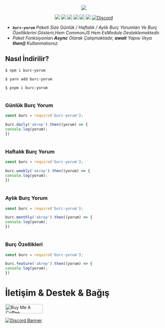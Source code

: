 <center><img src="https://capsule-render.vercel.app/api?type=waving&color=gradient&height=200&section=header&text=Burc-Yorum&fontSize=80&fontAlignY=35&animation=twinkling&fontColor=f0f0f0" /></center>


<p align="center"><img src="https://img.shields.io/npm/v/burc-yorum?style=for-the-badge"> <img src="https://img.shields.io/github/repo-size/Bes-js/burc-yorum?style=for-the-badge"> <img src="https://img.shields.io/npm/l/burc-yorum?style=for-the-badge"> <img src="https://img.shields.io/npm/dt/burc-yorum?style=for-the-badge"> <img src="https://img.shields.io/github/package-json/dependency-version/Bes-js/burc-yorum/axios?style=for-the-badge"> <img src="https://img.shields.io/github/package-json/dependency-version/Bes-js/burc-yorum/cheerio?style=for-the-badge"> <a href="https://discord.gg/luppux" target="_blank"> <img alt="Discord" src="https://img.shields.io/badge/Support-Click%20here-7289d9?style=for-the-badge&logo=discord"> </a></p>

- ***`burc-yorum`*** *Paketi Size Günlük / Haftalık / Aylık Burç Yorumları Ve Burç Özelliklerini Gösterir,Hem CommonJS Hem EsModule Desteklemektedir.*
- *Paket Fonksiyonları* ***Async*** *Olarak Çalışmaktadır,* ***await*** *Yapısı Veya* ***then()*** *Kullanmalısınız.* 

## Nasıl İndirilir?
```shell
$ npm i burc-yorum

$ yarn add burc-yorum

$ pnpm i burc-yorum
```


#
### Günlük Burç Yorum
```js
const burc = require('burc-yorum');

burc.daily('akrep').then((yorum) => {
console.log(yorum);   
})
```

#
### Haftalık Burç Yorum
```js
const burc = require('burc-yorum');

burc.weekly('akrep').then((yorum) => {
console.log(yorum);   
})
```

#
### Aylık Burç Yorum
```js
const burc = require('burc-yorum');

burc.monthly('akrep').then((yorum) => {
console.log(yorum);   
})
```
#
### Burç Özellikleri
```js
const burc = require('burc-yorum');

burc.feature('akrep').then((yorum) => {
console.log(yorum);   
})
```
#
# İletişim & Destek & Bağış
<a href="https://www.buymeacoffee.com/beykant" target="_blank"><img src="https://cdn.buymeacoffee.com/buttons/v2/default-yellow.png" width="120px" height="30px" alt="Buy Me A Coffee"></a>

[![Discord Banner](https://api.weblutions.com/discord/invite/luppux/)](https://discord.gg/luppux)






